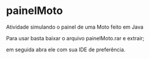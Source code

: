# painelMoto
Atividade simulando o painel de uma Moto feito em Java


Para usar basta baixar o arquivo painelMoto.rar e extrair;

em seguida abra ele com sua IDE de preferência.
